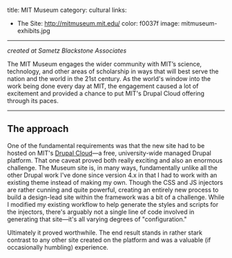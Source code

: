title: MIT Museum
category: cultural
links:
 - The Site: http://mitmuseum.mit.edu/
color: f0037f
image: mitmuseum-exhibits.jpg
-----------------

_created at Sametz Blackstone Associates_

The MIT Museum engages the wider community with MIT’s science, technology, and other areas of scholarship in ways that will best serve the nation and the world in the 21st century. As the world's window into the work being done every day at MIT, the engagement caused a lot of excitement and provided a chance to put MIT's Drupal Cloud offering through its paces.

-----------------

## The approach

One of the fundamental requirements was that the new site had to be hosted on MIT's [Drupal Cloud](http://drupalcloud.mit.edu/)—a free, university-wide managed Drupal platform. That one caveat proved both really exciting and also an enormous challenge. The Museum site is, in many ways, fundamentally unlike all the other Drupal work I've done since version 4.x in that I had to work with an existing theme instead of making my own. Though the CSS and JS injectors are rather cunning and quite powerful, creating an entirely new process to build a design-lead site within the framework was a bit of a challenge. While I modified my existing workflow to help generate the styles and scripts for the injectors, there's arguably not a single line of code involved in generating that site—it's all varying degrees of "configuration."

Ultimately it proved worthwhile. The end result stands in rather stark contrast to any other site created on the platform and was a valuable (if occasionally humbling) experience.